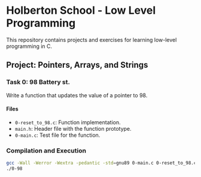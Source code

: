 # Holberton School - Low Level Programming

This repository contains projects and exercises for learning low-level programming in C.

## Project: Pointers, Arrays, and Strings

### Task 0: 98 Battery st.
Write a function that updates the value of a pointer to 98.

#### Files
- `0-reset_to_98.c`: Function implementation.
- `main.h`: Header file with the function prototype.
- `0-main.c`: Test file for the function.

### Compilation and Execution
```bash
gcc -Wall -Werror -Wextra -pedantic -std=gnu89 0-main.c 0-reset_to_98.c -o 0-98
./0-98
